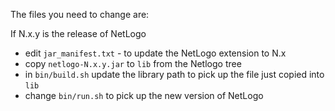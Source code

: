 The files you need to change are:

If N.x.y is the release of NetLogo

+ edit `jar_manifest.txt` - to update the NetLogo extension to N.x
+ copy `netlogo-N.x.y.jar` to `lib` from the Netlogo tree
+ in `bin/build.sh` update the library path to pick up the file just copied into `lib`
+ change `bin/run.sh` to pick up the new version of NetLogo
